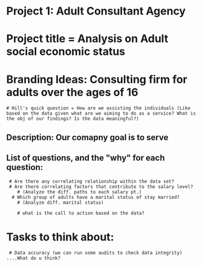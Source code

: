 # Project 1: Adult Consultant Agency 
# Project title = Analysis on Adult social economic status
# Branding Ideas: Consulting firm for adults over the ages of 16
    # Hill's quick question = How are we assisting the individuals (Like based on the data given what are we aiming to do as a service? What is the obj of our findings? Is the data meaningful?) 

## Description: Our comapny goal is to serve 

## List of questions, and the "why" for each question:
  
     # Are there any correlating relationship within the data set?
     # Are there correlating factors that contribute to the salary level?
        # (Analyze the diff. paths to each salary pt.)
      # Which group of adults have a marital status of stay married?
        # (Analyze diff. marital status)

        # what is the call to action based on the data?
 
# Tasks to think about:
     # Data accuracy (we can run some audits to check data integrity) ....What do u think?
